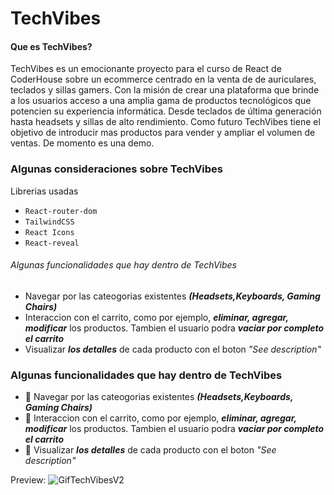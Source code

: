 # TechVibes

#### Que es TechVibes?
TechVibes es un emocionante proyecto para el curso de React de CoderHouse sobre un ecommerce centrado en la venta de de auriculares, teclados y sillas gamers. Con la misión de crear una plataforma que brinde a los usuarios acceso a una amplia gama de productos tecnológicos que potencien su experiencia informática. Desde teclados de última generación hasta headsets y sillas de alto rendimiento.
Como futuro TechVibes tiene el objetivo de introducir mas productos para vender y ampliar el volumen de ventas. De momento es una demo.


### Algunas consideraciones sobre TechVibes
 Librerias usadas
*   `React-router-dom`
*   `TailwindCSS`
*   `React Icons`
*   `React-reveal`

###### Algunas funcionalidades que hay dentro de TechVibes
* Navegar por las cateogorias existentes _**(Headsets,Keyboards, Gaming Chairs)**_
* Interaccion con el carrito, como por ejemplo, _**eliminar, agregar, modificar**_ los productos. Tambien el usuario podra _**vaciar por completo el carrito**_
* Visualizar _**los detalles**_ de cada producto con el boton _"See description"_


 ### Algunas funcionalidades que hay dentro de TechVibes
* 🔎 Navegar por las cateogorias existentes _**(Headsets,Keyboards, Gaming Chairs)**_
* 🛒 Interaccion con el carrito, como por ejemplo, _**eliminar, agregar, modificar**_ los productos. Tambien el usuario podra _**vaciar por completo el carrito**_
* 📖 Visualizar _**los detalles**_ de cada producto con el boton _"See description"_

 Preview:
![GifTechVibesV2](https://github.com/mateoBodiniARG/TechVibes/assets/83024999/ed8158b7-1f99-4a36-b65f-d9d78c13c723)

